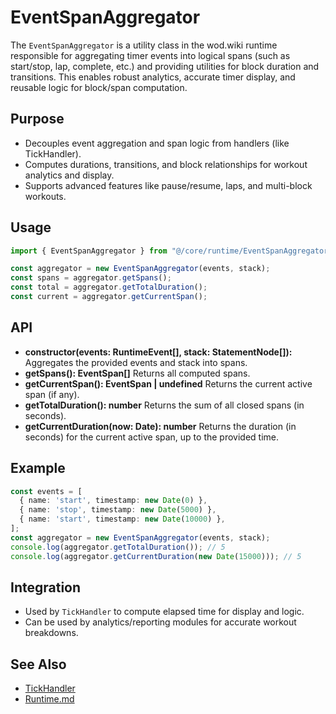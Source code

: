 # EventSpanAggregator

The `EventSpanAggregator` is a utility class in the wod.wiki runtime responsible for aggregating timer events into logical spans (such as start/stop, lap, complete, etc.) and providing utilities for block duration and transitions. This enables robust analytics, accurate timer display, and reusable logic for block/span computation.

## Purpose
- Decouples event aggregation and span logic from handlers (like TickHandler).
- Computes durations, transitions, and block relationships for workout analytics and display.
- Supports advanced features like pause/resume, laps, and multi-block workouts.

## Usage

```ts
import { EventSpanAggregator } from "@/core/runtime/EventSpanAggregator";

const aggregator = new EventSpanAggregator(events, stack);
const spans = aggregator.getSpans();
const total = aggregator.getTotalDuration();
const current = aggregator.getCurrentSpan();
```

## API
- **constructor(events: RuntimeEvent[], stack: StatementNode[]):**
  Aggregates the provided events and stack into spans.
- **getSpans(): EventSpan[]**
  Returns all computed spans.
- **getCurrentSpan(): EventSpan | undefined**
  Returns the current active span (if any).
- **getTotalDuration(): number**
  Returns the sum of all closed spans (in seconds).
- **getCurrentDuration(now: Date): number**
  Returns the duration (in seconds) for the current active span, up to the provided time.

## Example
```ts
const events = [
  { name: 'start', timestamp: new Date(0) },
  { name: 'stop', timestamp: new Date(5000) },
  { name: 'start', timestamp: new Date(10000) },
];
const aggregator = new EventSpanAggregator(events, stack);
console.log(aggregator.getTotalDuration()); // 5
console.log(aggregator.getCurrentDuration(new Date(15000))); // 5
```

## Integration
- Used by `TickHandler` to compute elapsed time for display and logic.
- Can be used by analytics/reporting modules for accurate workout breakdowns.

## See Also
- [TickHandler](./TickHandler.md)
- [Runtime.md](./Runtime.md)
